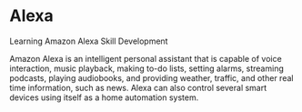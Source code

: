 # Alexa
Learning Amazon Alexa Skill Development

Amazon Alexa is an intelligent personal assistant that is capable of voice interaction, music playback, making to-do lists, setting alarms, streaming podcasts, playing audiobooks, and providing weather, traffic, and other real time information, such as news. Alexa can also control several smart devices using itself as a home automation system.
